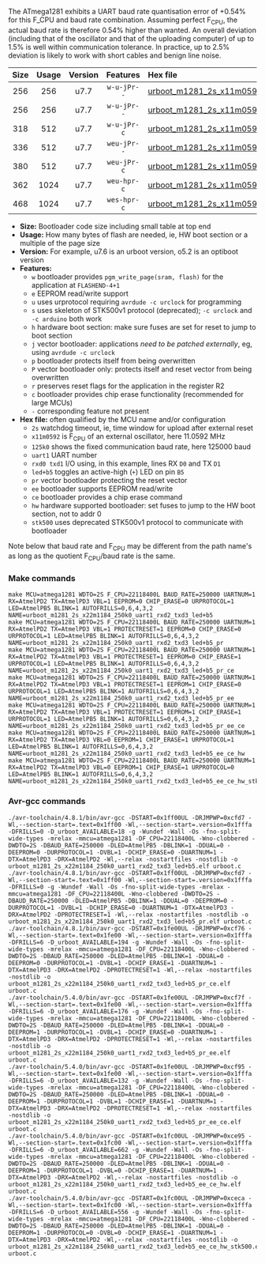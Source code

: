 The ATmega1281 exhibits a UART baud rate quantisation error of +0.54% for this F_CPU and baud rate combination. Assuming perfect F<sub>CPU</sub>, the actual baud rate is therefore 0.54% higher than wanted. An overall deviation (including that of the oscillator and that of the uploading computer) of up to 1.5% is well within communication tolerance. In practice, up to 2.5% deviation is likely to work with short cables and benign line noise.

|Size|Usage|Version|Features|Hex file|
|:-:|:-:|:-:|:-:|:--|
|256|256|u7.7|`w-u-jPr--`|[urboot_m1281_2s_x11m0592_125k0_uart1_rxd2_txd3_led+b5.hex](https://raw.githubusercontent.com/stefanrueger/urboot.hex/main/u7.7/mcus/atmega1281/watchdog_2_s/external_oscillator_x/11m059200_hz/%2B125k0_baud/uart1_rxd2_txd3/led%2Bb5/urboot_m1281_2s_x11m0592_125k0_uart1_rxd2_txd3_led%2Bb5.hex)|
|256|256|u7.7|`w-u-jPr--`|[urboot_m1281_2s_x11m0592_125k0_uart1_rxd2_txd3_led+b5_pr.hex](https://raw.githubusercontent.com/stefanrueger/urboot.hex/main/u7.7/mcus/atmega1281/watchdog_2_s/external_oscillator_x/11m059200_hz/%2B125k0_baud/uart1_rxd2_txd3/led%2Bb5/urboot_m1281_2s_x11m0592_125k0_uart1_rxd2_txd3_led%2Bb5_pr.hex)|
|318|512|u7.7|`w-u-jPr-c`|[urboot_m1281_2s_x11m0592_125k0_uart1_rxd2_txd3_led+b5_pr_ce.hex](https://raw.githubusercontent.com/stefanrueger/urboot.hex/main/u7.7/mcus/atmega1281/watchdog_2_s/external_oscillator_x/11m059200_hz/%2B125k0_baud/uart1_rxd2_txd3/led%2Bb5/urboot_m1281_2s_x11m0592_125k0_uart1_rxd2_txd3_led%2Bb5_pr_ce.hex)|
|336|512|u7.7|`weu-jPr--`|[urboot_m1281_2s_x11m0592_125k0_uart1_rxd2_txd3_led+b5_pr_ee.hex](https://raw.githubusercontent.com/stefanrueger/urboot.hex/main/u7.7/mcus/atmega1281/watchdog_2_s/external_oscillator_x/11m059200_hz/%2B125k0_baud/uart1_rxd2_txd3/led%2Bb5/urboot_m1281_2s_x11m0592_125k0_uart1_rxd2_txd3_led%2Bb5_pr_ee.hex)|
|380|512|u7.7|`weu-jPr-c`|[urboot_m1281_2s_x11m0592_125k0_uart1_rxd2_txd3_led+b5_pr_ee_ce.hex](https://raw.githubusercontent.com/stefanrueger/urboot.hex/main/u7.7/mcus/atmega1281/watchdog_2_s/external_oscillator_x/11m059200_hz/%2B125k0_baud/uart1_rxd2_txd3/led%2Bb5/urboot_m1281_2s_x11m0592_125k0_uart1_rxd2_txd3_led%2Bb5_pr_ee_ce.hex)|
|362|1024|u7.7|`weu-hpr-c`|[urboot_m1281_2s_x11m0592_125k0_uart1_rxd2_txd3_led+b5_ee_ce_hw.hex](https://raw.githubusercontent.com/stefanrueger/urboot.hex/main/u7.7/mcus/atmega1281/watchdog_2_s/external_oscillator_x/11m059200_hz/%2B125k0_baud/uart1_rxd2_txd3/led%2Bb5/urboot_m1281_2s_x11m0592_125k0_uart1_rxd2_txd3_led%2Bb5_ee_ce_hw.hex)|
|468|1024|u7.7|`wes-hpr-c`|[urboot_m1281_2s_x11m0592_125k0_uart1_rxd2_txd3_led+b5_ee_ce_hw_stk500.hex](https://raw.githubusercontent.com/stefanrueger/urboot.hex/main/u7.7/mcus/atmega1281/watchdog_2_s/external_oscillator_x/11m059200_hz/%2B125k0_baud/uart1_rxd2_txd3/led%2Bb5/urboot_m1281_2s_x11m0592_125k0_uart1_rxd2_txd3_led%2Bb5_ee_ce_hw_stk500.hex)|

- **Size:** Bootloader code size including small table at top end
- **Usage:** How many bytes of flash are needed, ie, HW boot section or a multiple of the page size
- **Version:** For example, u7.6 is an urboot version, o5.2 is an optiboot version
- **Features:**
  + `w` bootloader provides `pgm_write_page(sram, flash)` for the application at `FLASHEND-4+1`
  + `e` EEPROM read/write support
  + `u` uses urprotocol requiring `avrdude -c urclock` for programming
  + `s` uses skeleton of STK500v1 protocol (deprecated); `-c urclock` and `-c arduino` both work
  + `h` hardware boot section: make sure fuses are set for reset to jump to boot section
  + `j` vector bootloader: applications *need to be patched externally*, eg, using `avrdude -c urclock`
  + `p` bootloader protects itself from being overwritten
  + `P` vector bootloader only: protects itself and reset vector from being overwritten
  + `r` preserves reset flags for the application in the register R2
  + `c` bootloader provides chip erase functionality (recommended for large MCUs)
  + `-` corresponding feature not present
- **Hex file:** often qualified by the MCU name and/or configuration
  + `2s` watchdog timeout, ie, time window for upload after external reset
  + `x11m0592` is F<sub>CPU</sub> of an external oscillator, here 11.0592 MHz
  + `125k0` shows the fixed communication baud rate, here 125000 baud
  + `uart1` UART number
  + `rxd0 txd1` I/O using, in this example, lines RX `D0` and TX `D1`
  + `led+b5` toggles an active-high (`+`) LED on pin `B5`
  + `pr` vector bootloader protecting the reset vector
  + `ee` bootloader supports EEPROM read/write
  + `ce` bootloader provides a chip erase command
  + `hw` hardware supported bootloader: set fuses to jump to the HW boot section, not to addr 0
  + `stk500` uses deprecated STK500v1 protocol to communicate with bootloader


Note below that baud rate and F<sub>CPU</sub> may be different from the path name's as long as the quotient F<sub>CPU</sub>/baud rate is the same.

### Make commands
```
make MCU=atmega1281 WDTO=2S F_CPU=22118400L BAUD_RATE=250000 UARTNUM=1 RX=AtmelPD2 TX=AtmelPD3 VBL=1 EEPROM=0 CHIP_ERASE=0 URPROTOCOL=1 LED=AtmelPB5 BLINK=1 AUTOFRILLS=0,6,4,3,2 NAME=urboot_m1281_2s_x22m1184_250k0_uart1_rxd2_txd3_led+b5
make MCU=atmega1281 WDTO=2S F_CPU=22118400L BAUD_RATE=250000 UARTNUM=1 RX=AtmelPD2 TX=AtmelPD3 VBL=1 PROTECTRESET=1 EEPROM=0 CHIP_ERASE=0 URPROTOCOL=1 LED=AtmelPB5 BLINK=1 AUTOFRILLS=0,6,4,3,2 NAME=urboot_m1281_2s_x22m1184_250k0_uart1_rxd2_txd3_led+b5_pr
make MCU=atmega1281 WDTO=2S F_CPU=22118400L BAUD_RATE=250000 UARTNUM=1 RX=AtmelPD2 TX=AtmelPD3 VBL=1 PROTECTRESET=1 EEPROM=0 CHIP_ERASE=1 URPROTOCOL=1 LED=AtmelPB5 BLINK=1 AUTOFRILLS=0,6,4,3,2 NAME=urboot_m1281_2s_x22m1184_250k0_uart1_rxd2_txd3_led+b5_pr_ce
make MCU=atmega1281 WDTO=2S F_CPU=22118400L BAUD_RATE=250000 UARTNUM=1 RX=AtmelPD2 TX=AtmelPD3 VBL=1 PROTECTRESET=1 EEPROM=1 CHIP_ERASE=0 URPROTOCOL=1 LED=AtmelPB5 BLINK=1 AUTOFRILLS=0,6,4,3,2 NAME=urboot_m1281_2s_x22m1184_250k0_uart1_rxd2_txd3_led+b5_pr_ee
make MCU=atmega1281 WDTO=2S F_CPU=22118400L BAUD_RATE=250000 UARTNUM=1 RX=AtmelPD2 TX=AtmelPD3 VBL=1 PROTECTRESET=1 EEPROM=1 CHIP_ERASE=1 URPROTOCOL=1 LED=AtmelPB5 BLINK=1 AUTOFRILLS=0,6,4,3,2 NAME=urboot_m1281_2s_x22m1184_250k0_uart1_rxd2_txd3_led+b5_pr_ee_ce
make MCU=atmega1281 WDTO=2S F_CPU=22118400L BAUD_RATE=250000 UARTNUM=1 RX=AtmelPD2 TX=AtmelPD3 VBL=0 EEPROM=1 CHIP_ERASE=1 URPROTOCOL=1 LED=AtmelPB5 BLINK=1 AUTOFRILLS=0,6,4,3,2 NAME=urboot_m1281_2s_x22m1184_250k0_uart1_rxd2_txd3_led+b5_ee_ce_hw
make MCU=atmega1281 WDTO=2S F_CPU=22118400L BAUD_RATE=250000 UARTNUM=1 RX=AtmelPD2 TX=AtmelPD3 VBL=0 EEPROM=1 CHIP_ERASE=1 URPROTOCOL=0 LED=AtmelPB5 BLINK=1 AUTOFRILLS=0,6,4,3,2 NAME=urboot_m1281_2s_x22m1184_250k0_uart1_rxd2_txd3_led+b5_ee_ce_hw_stk500
```

### Avr-gcc commands
```
./avr-toolchain/4.8.1/bin/avr-gcc -DSTART=0x1ff00UL -DRJMPWP=0xcfd7 -Wl,--section-start=.text=0x1ff00 -Wl,--section-start=.version=0x1fffa -DFRILLS=0 -D_urboot_AVAILABLE=18 -g -Wundef -Wall -Os -fno-split-wide-types -mrelax -mmcu=atmega1281 -DF_CPU=22118400L -Wno-clobbered -DWDTO=2S -DBAUD_RATE=250000 -DLED=AtmelPB5 -DBLINK=1 -DDUAL=0 -DEEPROM=0 -DURPROTOCOL=1 -DVBL=1 -DCHIP_ERASE=0 -DUARTNUM=1 -DTX=AtmelPD3 -DRX=AtmelPD2 -Wl,--relax -nostartfiles -nostdlib -o urboot_m1281_2s_x22m1184_250k0_uart1_rxd2_txd3_led+b5.elf urboot.c
./avr-toolchain/4.8.1/bin/avr-gcc -DSTART=0x1ff00UL -DRJMPWP=0xcfd7 -Wl,--section-start=.text=0x1ff00 -Wl,--section-start=.version=0x1fffa -DFRILLS=0 -g -Wundef -Wall -Os -fno-split-wide-types -mrelax -mmcu=atmega1281 -DF_CPU=22118400L -Wno-clobbered -DWDTO=2S -DBAUD_RATE=250000 -DLED=AtmelPB5 -DBLINK=1 -DDUAL=0 -DEEPROM=0 -DURPROTOCOL=1 -DVBL=1 -DCHIP_ERASE=0 -DUARTNUM=1 -DTX=AtmelPD3 -DRX=AtmelPD2 -DPROTECTRESET=1 -Wl,--relax -nostartfiles -nostdlib -o urboot_m1281_2s_x22m1184_250k0_uart1_rxd2_txd3_led+b5_pr.elf urboot.c
./avr-toolchain/4.8.1/bin/avr-gcc -DSTART=0x1fe00UL -DRJMPWP=0xcf76 -Wl,--section-start=.text=0x1fe00 -Wl,--section-start=.version=0x1fffa -DFRILLS=6 -D_urboot_AVAILABLE=194 -g -Wundef -Wall -Os -fno-split-wide-types -mrelax -mmcu=atmega1281 -DF_CPU=22118400L -Wno-clobbered -DWDTO=2S -DBAUD_RATE=250000 -DLED=AtmelPB5 -DBLINK=1 -DDUAL=0 -DEEPROM=0 -DURPROTOCOL=1 -DVBL=1 -DCHIP_ERASE=1 -DUARTNUM=1 -DTX=AtmelPD3 -DRX=AtmelPD2 -DPROTECTRESET=1 -Wl,--relax -nostartfiles -nostdlib -o urboot_m1281_2s_x22m1184_250k0_uart1_rxd2_txd3_led+b5_pr_ce.elf urboot.c
./avr-toolchain/5.4.0/bin/avr-gcc -DSTART=0x1fe00UL -DRJMPWP=0xcf7f -Wl,--section-start=.text=0x1fe00 -Wl,--section-start=.version=0x1fffa -DFRILLS=6 -D_urboot_AVAILABLE=176 -g -Wundef -Wall -Os -fno-split-wide-types -mrelax -mmcu=atmega1281 -DF_CPU=22118400L -Wno-clobbered -DWDTO=2S -DBAUD_RATE=250000 -DLED=AtmelPB5 -DBLINK=1 -DDUAL=0 -DEEPROM=1 -DURPROTOCOL=1 -DVBL=1 -DCHIP_ERASE=0 -DUARTNUM=1 -DTX=AtmelPD3 -DRX=AtmelPD2 -DPROTECTRESET=1 -Wl,--relax -nostartfiles -nostdlib -o urboot_m1281_2s_x22m1184_250k0_uart1_rxd2_txd3_led+b5_pr_ee.elf urboot.c
./avr-toolchain/5.4.0/bin/avr-gcc -DSTART=0x1fe00UL -DRJMPWP=0xcf95 -Wl,--section-start=.text=0x1fe00 -Wl,--section-start=.version=0x1fffa -DFRILLS=6 -D_urboot_AVAILABLE=132 -g -Wundef -Wall -Os -fno-split-wide-types -mrelax -mmcu=atmega1281 -DF_CPU=22118400L -Wno-clobbered -DWDTO=2S -DBAUD_RATE=250000 -DLED=AtmelPB5 -DBLINK=1 -DDUAL=0 -DEEPROM=1 -DURPROTOCOL=1 -DVBL=1 -DCHIP_ERASE=1 -DUARTNUM=1 -DTX=AtmelPD3 -DRX=AtmelPD2 -DPROTECTRESET=1 -Wl,--relax -nostartfiles -nostdlib -o urboot_m1281_2s_x22m1184_250k0_uart1_rxd2_txd3_led+b5_pr_ee_ce.elf urboot.c
./avr-toolchain/5.4.0/bin/avr-gcc -DSTART=0x1fc00UL -DRJMPWP=0xce95 -Wl,--section-start=.text=0x1fc00 -Wl,--section-start=.version=0x1fffa -DFRILLS=6 -D_urboot_AVAILABLE=662 -g -Wundef -Wall -Os -fno-split-wide-types -mrelax -mmcu=atmega1281 -DF_CPU=22118400L -Wno-clobbered -DWDTO=2S -DBAUD_RATE=250000 -DLED=AtmelPB5 -DBLINK=1 -DDUAL=0 -DEEPROM=1 -DURPROTOCOL=1 -DVBL=0 -DCHIP_ERASE=1 -DUARTNUM=1 -DTX=AtmelPD3 -DRX=AtmelPD2 -Wl,--relax -nostartfiles -nostdlib -o urboot_m1281_2s_x22m1184_250k0_uart1_rxd2_txd3_led+b5_ee_ce_hw.elf urboot.c
./avr-toolchain/5.4.0/bin/avr-gcc -DSTART=0x1fc00UL -DRJMPWP=0xceca -Wl,--section-start=.text=0x1fc00 -Wl,--section-start=.version=0x1fffa -DFRILLS=6 -D_urboot_AVAILABLE=556 -g -Wundef -Wall -Os -fno-split-wide-types -mrelax -mmcu=atmega1281 -DF_CPU=22118400L -Wno-clobbered -DWDTO=2S -DBAUD_RATE=250000 -DLED=AtmelPB5 -DBLINK=1 -DDUAL=0 -DEEPROM=1 -DURPROTOCOL=0 -DVBL=0 -DCHIP_ERASE=1 -DUARTNUM=1 -DTX=AtmelPD3 -DRX=AtmelPD2 -Wl,--relax -nostartfiles -nostdlib -o urboot_m1281_2s_x22m1184_250k0_uart1_rxd2_txd3_led+b5_ee_ce_hw_stk500.elf urboot.c
```

